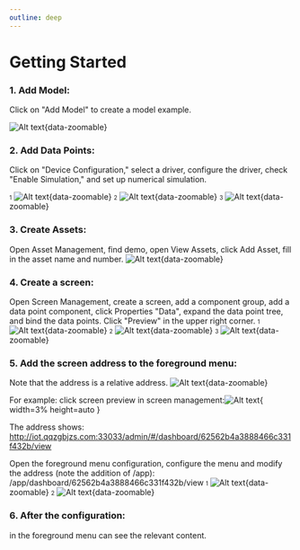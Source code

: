 ```yaml
---
outline: deep
---
```


# Getting Started
###
### 1. Add Model: 
Click on "Add Model" to create a model example.

![Alt text](/introduction/1.png){data-zoomable}

### 2. Add Data Points: 
Click on "Device Configuration," select a driver, configure the driver, check "Enable Simulation," and set up numerical simulation.

<font size=1>1</font>
![Alt text](/introduction/2.png){data-zoomable}
<font size=1>2</font>
![Alt text](/introduction/3.png){data-zoomable}
<font size=1>3</font>
![Alt text](/introduction/4.png){data-zoomable}

### 3. Create Assets: 
Open Asset Management, find demo, open View Assets, click Add Asset, fill in the asset name and number.
![Alt text](/introduction/5.png){data-zoomable}


### 4. Create a screen: 
Open Screen Management, create a screen, add a component group, add a data point component, click Properties "Data", expand the data point tree, and bind the data points. Click "Preview" in the upper right corner.
<font size=1>1</font>
![Alt text](/introduction/6.png){data-zoomable}
<font size=1>2</font>
![Alt text](/introduction/7.png){data-zoomable}
<font size=1>3</font>
![Alt text](/introduction/8.png){data-zoomable}


### 5. Add the screen address to the foreground menu: 
Note that the address is a relative address.
![Alt text](/introduction/9.png){data-zoomable}



For example: click screen preview in screen management:![Alt text](/public/icon.png){ width=3% height=auto }

The address shows: http://iot.qqzgbjzs.com:33033/admin/#/dashboard/62562b4a3888466c331f432b/view


Open the foreground menu configuration, configure the menu and modify the address (note the addition of /app): /app/dashboard/62562b4a3888466c331f432b/view
<font size=1>1</font>
![Alt text](/introduction/10.png){data-zoomable}
<font size=1>2</font>
![Alt text](/introduction/11.png){data-zoomable}



### 6. After the configuration: 
in the foreground menu can see the relevant content.
